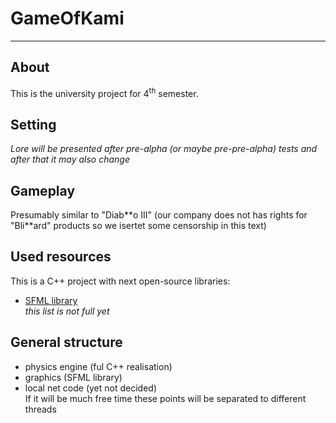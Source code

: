 # GameOfKami
***
## About
This is the university project for 4<sup>th</sup> semester.
## Setting
*Lore will be presented after pre-alpha (or maybe pre-pre-alpha) tests and after that it may also change*
## Gameplay
Presumably similar to "Diab\*\*o III" (our company does not has rights for "Bli\*\*ard" products so we isertet some censorship in this text)
## Used resources
This is a C++ project with next open-source libraries:
* [SFML library][1]<br />
*this list is not full yet*
## General structure
* physics engine (ful C++ realisation)
* graphics (SFML library)
* local net code (yet not decided)<br />
If it will be much free time these points will be separated to different threads

[1]: https://www.sfml-dev.org/
